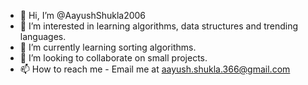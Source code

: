 - 👋 Hi, I’m @AayushShukla2006
- 👀 I’m interested in learning algorithms, data structures and trending languages.
- 🌱 I’m currently learning sorting algorithms.
- 💞️ I’m looking to collaborate on small projects.
- 📫 How to reach me - Email me at aayush.shukla.366@gmail.com

<!---
AayushShukla2006/AayushShukla2006 is a ✨ special ✨ repository because its `README.md` (this file) appears on your GitHub profile.
You can click the Preview link to take a look at your changes.
--->
